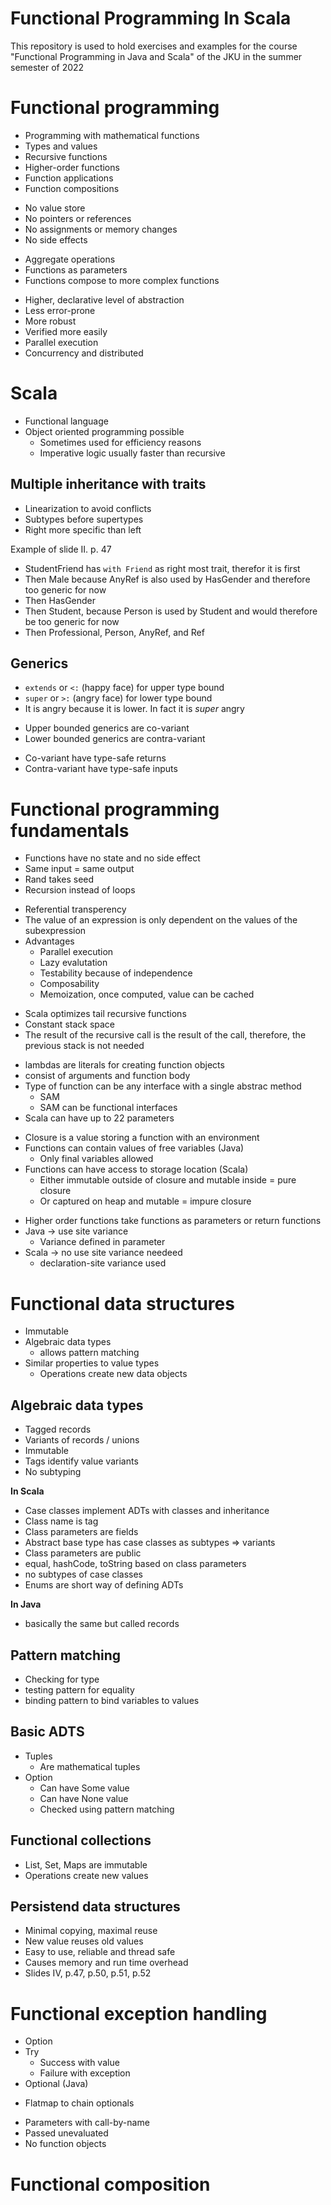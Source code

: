 # Functional Programming In Scala
This repository is used to hold exercises and examples for the course "Functional Programming in Java and Scala" of the JKU in the summer semester of 2022

# Functional programming

* Programming with mathematical functions
* Types and values
* Recursive functions
* Higher-order functions
* Function applications
* Function compositions
    
+ No value store
+ No pointers or references
+ No assignments or memory changes
+ No side effects
    
* Aggregate operations
* Functions as parameters
* Functions compose to more complex functions

+ Higher, declarative level of abstraction
+ Less error-prone
+ More robust
+ Verified more easily
+ Parallel execution
+ Concurrency and distributed

# Scala

* Functional language
* Object oriented programming possible
  * Sometimes used for efficiency reasons
  * Imperative logic usually faster than recursive

## Multiple inheritance with traits

* Linearization to avoid conflicts
* Subtypes before supertypes
* Right more specific than left

Example of slide II. p. 47

+ StudentFriend has `with Friend` as right most trait, therefor it is first
+ Then Male because AnyRef is also used by HasGender and therefore too generic for now
+ Then HasGender
+ Then Student, because Person is used by Student and would therefore be too generic for now
+ Then Professional, Person, AnyRef, and Ref

## Generics

* `extends` or `<:` (happy face) for upper type bound
* `super` or `>:` (angry face) for lower type bound
* It is angry because it is lower. In fact it is _super_ angry

+ Upper bounded generics are co-variant
+ Lower bounded generics are contra-variant

* Co-variant have type-safe returns
* Contra-variant have type-safe inputs

# Functional programming fundamentals

* Functions have no state and no side effect
* Same input = same output
* Rand takes seed
* Recursion instead of loops

+ Referential transperency
+ The value of an expression is only dependent on the values of the subexpression
+ Advantages
    +  Parallel execution
    +  Lazy evalutation
    +  Testability because of independence
    +  Composability
    +  Memoization, once computed, value can be cached

* Scala optimizes tail recursive functions
* Constant stack space
* The result of the recursive call is the result of the call, therefore, the previous stack is not needed

+ lambdas are literals for creating function objects
+ consist of arguments and function body
+ Type of function can be any interface with a single abstrac method
    + SAM
    + SAM can be functional interfaces
+ Scala can have up to 22 parameters

* Closure is a value storing a function with an environment
* Functions can contain values of free variables (Java)
    * Only final variables allowed
* Functions can have access to storage location (Scala)
    * Either immutable outside of closure and mutable inside = pure closure
    * Or captured on heap and mutable = impure closure

+ Higher order functions take functions as parameters or return functions
+ Java -> use site variance
    + Variance defined in parameter
+ Scala -> no use site variance needeed
    + declaration-site variance used

# Functional data structures

* Immutable
* Algebraic data types
    * allows pattern matching
* Similar properties to value types
    * Operations create new data objects

## Algebraic data types

* Tagged records
* Variants of records / unions
* Immutable
* Tags identify value variants
* No subtyping

__In Scala__
* Case classes implement ADTs with classes and inheritance
* Class name is tag
* Class parameters are fields
* Abstract base type has case classes as subtypes => variants
* Class parameters are public
* equal, hashCode, toString based on class parameters
* no subtypes of case classes
* Enums are short way of defining ADTs

__In Java__
* basically the same but called records

## Pattern matching

* Checking for type
* testing pattern for equality
* binding pattern to bind variables to values

## Basic ADTS

* Tuples
    * Are mathematical tuples
* Option
    * Can have Some value
    * Can have None value
    * Checked using pattern matching

## Functional collections

* List, Set, Maps are immutable
* Operations create new values

## Persistend data structures

* Minimal copying, maximal reuse
* New value reuses old values
* Easy to use, reliable and thread safe
* Causes memory and run time overhead
* Slides IV, p.47, p.50, p.51, p.52

# Functional exception handling

* Option
* Try
    * Success with value
    * Failure with exception
* Optional (Java)

+ Flatmap to chain optionals

* Parameters with call-by-name
* Passed unevaluated
* No function objects

# Functional composition

